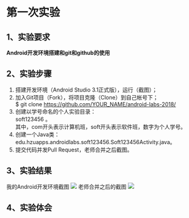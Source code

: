 # 第一次实验


## 1、实验要求
**Android开发环境搭建和git和github的使用**

## 2、实验步骤
1. 搭建开发环境（Android Studio 3.1正式版），运行（截图）；
2. 加入Git项目（Fork），将项目克隆（Clone）到自己帐号下；  
   $ git clone https://github.com/YOUR_NAME/android-labs-2018/
3. 创建以学号命名的个人实验目录：  
   soft123456 。  
   其中，com开头表示计算机班，soft开头表示软件班，数字为个人学号。
4. 创建一个Java类：edu.hzuapps.androidlabs.soft123456.Soft123456Activity.java。
5. 提交代码并发Pull Request，老师合并之后截图。

## 3、实验结果
我的Android开发环境截图
![](https://github.com/YoMiao/android-labs-2018/blob/master/com1614080901130/Screen.jpg)
老师合并之后的截图
![](https://github.com/YoMiao/android-labs-2018/blob/master/com1614080901130/Merged.jpg)
## 4、实验体会


